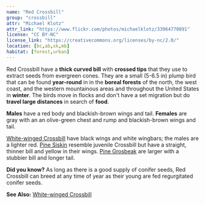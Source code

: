 ```yaml
---
name: "Red Crossbill"
group: "crossbill"
attr: "Michael Klotz"
attr_link: "https://www.flickr.com/photos/michaelklotz/33964770891"
license: "CC BY-NC"
license_link: "https://creativecommons.org/licenses/by-nc/2.0/"
location: [bc,ab,sk,mb]
habitat: [forest,urban]
---
```

Red Crossbill have a **thick curved bill** with **crossed tips** that they use to extract seeds from evergreen cones. They are a small (5-6.5 in) plump bird that can be found **year-round** in in the **boreal forests** of the north, the west coast, and the western mountainous areas and throughout the United States in **winter**. The birds move in flocks and don't have a set migration but do **travel large distances** in search of **food**.

**Males** have a red body and blackish-brown wings and tail. **Females** are gray with an an olive-green chest and rump and blackish-brown wings and tail.

[White-winged Crossbill](/birds/whitewcbill) have black wings and white wingbars; the males are a lighter red. [Pine Siskin](/birds/pinesisk) resemble juvenile Crossbill but have a straight, thinner bill and yellow in their wings. [Pine Grosbeak](/birds/pinegros) are larger with a stubbier bill and longer tail.

**Did you know?** As long as there is a good supply of conifer seeds, Red Crossbill can breed at any time of year as their young are fed regurgitated conifer seeds.

<!-- generated, do not edit -->
**See Also:**
[White-winged Crossbill](/birds/whitewcbill)
